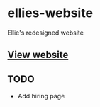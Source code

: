 # ellies-website
Ellie's redesigned website


## [View website](https://laughinglove.github.io/ellies-website/)

## TODO
- Add hiring page
